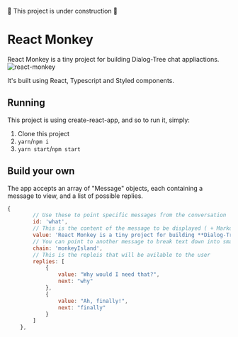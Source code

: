 🚧 This project is under construction 🚧 

# React Monkey 
React Monkey is a tiny project for building Dialog-Tree chat appliactions.
![react-monkey](https://cloud.githubusercontent.com/assets/2289769/24579745/abe7e5a6-1703-11e7-8061-51e0cb686245.gif)

It's built using React, Typescript and Styled components.

## Running
This project is using create-react-app, and so to run it, simply:
1. Clone this project
2. `yarn`/`npm i`
3. `yarn start`/`npm start`

## Build your own
The app accepts an array of "Message" objects, each containing a message to view, and a list of possible replies.

``` javascript
{
        // Use these to point specific messages from the conversation
        id: 'what',
        // This is the content of the message to be displayed ( + Markdown! )
        value: 'React Monkey is a tiny project for building **Dialog-Tree** chat appliactions.',
        // You can point to another message to break text down into smaller chunks
        chain: 'monkeyIsland',
        // This is the repleis that will be avilable to the user
        replies: [
            {
                value: "Why would I need that?",
                next: "why"
            },
            {
                value: "Ah, finally!",
                next: "finally"
            }
        ]
    },
```
